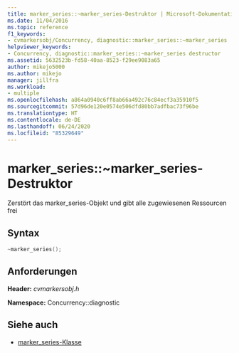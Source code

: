 ```yaml
---
title: marker_series::~marker_series-Destruktor | Microsoft-Dokumentation
ms.date: 11/04/2016
ms.topic: reference
f1_keywords:
- cvmarkersobj/Concurrency, diagnostic::marker_series::~marker_series
helpviewer_keywords:
- Concurrency, diagnostic::marker_series::~marker_series destructor
ms.assetid: 5632523b-fd58-40aa-8523-f29ee9083a65
author: mikejo5000
ms.author: mikejo
manager: jillfra
ms.workload:
- multiple
ms.openlocfilehash: a864a0940c6ff8ab66a492c76c84ecf3a35910f5
ms.sourcegitcommit: 57d96de120e0574e506dfd80bb7adfbac73f96be
ms.translationtype: HT
ms.contentlocale: de-DE
ms.lasthandoff: 06/24/2020
ms.locfileid: "85329649"
---
```

# <a name="marker_seriesmarker_series-destructor"></a>marker_series::~marker_series-Destruktor
Zerstört das marker_series-Objekt und gibt alle zugewiesenen Ressourcen frei

## <a name="syntax"></a>Syntax

```cpp
~marker_series();
```

## <a name="requirements"></a>Anforderungen
 **Header:** *cvmarkersobj.h*

 **Namespace:** Concurrency::diagnostic

## <a name="see-also"></a>Siehe auch
- [marker_series-Klasse](../profiling/marker-series-class.md)